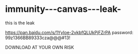 # immunity---canvas---leak-
this is the leak 


https://pan.baidu.com/s/1YyIoe-2vkbfQLUkPjFZrPA
password: 99z1366BB89333cza@@@#13!


DOWNLOAD AT YOUR OWN RISK
